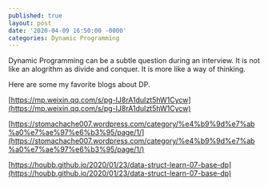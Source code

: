 ```yaml
---
published: true
layout: post
date: '2020-04-09 16:50:00 -0000'
categories: Dynamic Programming
---
```


Dynamic Programming can be a subtle question during an interview. It is not like an alogrithm as divide and conquer. It is more like a way of thinking.


Here are some my favorite blogs about DP.

[https://mp.weixin.qq.com/s/pg-IJ8rA1duIzt5hW1Cycw](https://mp.weixin.qq.com/s/pg-IJ8rA1duIzt5hW1Cycw)

[https://stomachache007.wordpress.com/category/%e4%b9%9d%e7%ab%a0%e7%ae%97%e6%b3%95/page/1/](https://stomachache007.wordpress.com/category/%e4%b9%9d%e7%ab%a0%e7%ae%97%e6%b3%95/page/1/)

[https://houbb.github.io/2020/01/23/data-struct-learn-07-base-dp](https://houbb.github.io/2020/01/23/data-struct-learn-07-base-dp)